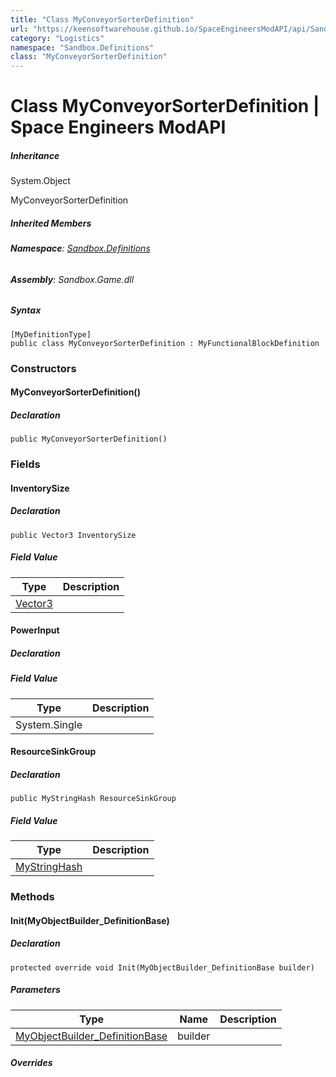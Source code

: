 ```yaml
---
title: "Class MyConveyorSorterDefinition"
url: "https://keensoftwarehouse.github.io/SpaceEngineersModAPI/api/Sandbox.Definitions.MyConveyorSorterDefinition.html"
category: "Logistics"
namespace: "Sandbox.Definitions"
class: "MyConveyorSorterDefinition"
---
```


# Class MyConveyorSorterDefinition | Space Engineers ModAPI

##### Inheritance

System.Object

MyConveyorSorterDefinition

##### Inherited Members

###### **Namespace**: [Sandbox.Definitions](https://keensoftwarehouse.github.io/SpaceEngineersModAPI/api/Sandbox.Definitions.html)

###### **Assembly**: Sandbox.Game.dll

##### Syntax

```
[MyDefinitionType]
public class MyConveyorSorterDefinition : MyFunctionalBlockDefinition
```

### Constructors

#### MyConveyorSorterDefinition()

##### Declaration

```
public MyConveyorSorterDefinition()
```

### Fields

#### InventorySize

##### Declaration

```
public Vector3 InventorySize
```

##### Field Value

| Type | Description |
| --- | --- |
| [Vector3](https://keensoftwarehouse.github.io/SpaceEngineersModAPI/api/VRageMath.Vector3.html) |     |

#### PowerInput

##### Declaration

##### Field Value

| Type | Description |
| --- | --- |
| System.Single |     |

#### ResourceSinkGroup

##### Declaration

```
public MyStringHash ResourceSinkGroup
```

##### Field Value

| Type | Description |
| --- | --- |
| [MyStringHash](https://keensoftwarehouse.github.io/SpaceEngineersModAPI/api/VRage.Utils.MyStringHash.html) |     |

### Methods

#### Init(MyObjectBuilder\_DefinitionBase)

##### Declaration

```
protected override void Init(MyObjectBuilder_DefinitionBase builder)
```

##### Parameters

| Type | Name | Description |
| --- | --- | --- |
| [MyObjectBuilder\_DefinitionBase](https://keensoftwarehouse.github.io/SpaceEngineersModAPI/api/VRage.Game.MyObjectBuilder_DefinitionBase.html) | builder |     |

##### Overrides